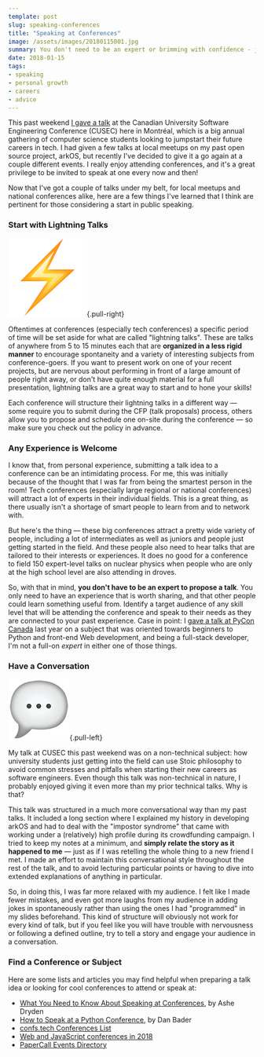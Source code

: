 ```yaml
---
template: post
slug: speaking-conferences
title: "Speaking at Conferences"
image: /assets/images/20180115001.jpg
summary: You don't need to be an expert or brimming with confidence - just go out and speak!
date: 2018-01-15
tags:
- speaking
- personal growth
- careers
- advice
---
```


This past weekend [I gave a talk](http://2018.cusec.net/speakers/#jacob) at the Canadian University Software Engineering Conference (CUSEC) here in Montréal, which is a big annual gathering of computer science students looking to jumpstart their future careers in tech. I had given a few talks at local meetups on my past open source project, arkOS, but recently I've decided to give it a go again at a couple different events. I really enjoy attending conferences, and it's a great privilege to be invited to speak at one every now and then!

Now that I've got a couple of talks under my belt, for local meetups and national conferences alike, here are a few things I've learned that I think are pertinent for those considering a start in public speaking.

### Start with Lightning Talks

![](/assets/images/20180115002.png){.pull-right}

Oftentimes at conferences (especially tech conferences) a specific period of time will be set aside for what are called "lightning talks". These are talks of anywhere from 5 to 15 minutes each that are **organized in a less rigid manner** to encourage spontaneity and a variety of interesting subjects from conference-goers. If you want to present work on one of your recent projects, but are nervous about performing in front of a large amount of people right away, or don't have quite enough material for a full presentation, lightning talks are a great way to start and to hone your skills!

Each conference will structure their lightning talks in a different way &mdash; some require you to submit during the CFP (talk proposals) process, others allow you to propose and schedule one on-site during the conference &mdash; so make sure you check out the policy in advance.

### Any Experience is Welcome

I know that, from personal experience, submitting a talk idea to a conference can be an intimidating process. For me, this was initially because of the thought that I was far from being the smartest person in the room! Tech conferences (especially large regional or national conferences) will attract a lot of experts in their individual fields. This is a great thing, as there usually isn't a shortage of smart people to learn from and to network with.

But here's the thing &mdash; these big conferences attract a pretty wide variety of people, including a lot of intermediates as well as juniors and people just getting started in the field. And these people also need to hear talks that are tailored to their interests or experiences. It does no good for a conference to field 150 expert-level talks on nuclear physics when people who are only at the high school level are also attending in droves.

So, with that in mind, **you don't have to be an expert to propose a talk**. You only need to have an experience that is worth sharing, and that other people could learn something useful from. Identify a target audience of any skill level that will be attending the conference and speak to their needs as they are connected to your past experience. Case in point: I [gave a talk at PyCon Canada](https://2017.pycon.ca/schedule/6/) last year on a subject that was oriented towards beginners to Python and front-end Web development, and being a full-stack developer, I'm not a full-on *expert* in either one of those things.

### Have a Conversation

![](/assets/images/20180115003.png){.pull-left}

My talk at CUSEC this past weekend was on a non-technical subject: how university students just getting into the field can use Stoic philosophy to avoid common stresses and pitfalls when starting their new careers as software engineers. Even though this talk was non-technical in nature, I probably enjoyed giving it even more than my prior technical talks. Why is that?

This talk was structured in a much more conversational way than my past talks. It included a long section where I explained my history in developing arkOS and had to deal with the "impostor syndrome" that came with working under a (relatively) high profile during its crowdfunding campaign. I tried to keep my notes at a minimum, and **simply relate the story as it happened to me** &mdash; just as if I was retelling the whole thing to a new friend I met. I made an effort to maintain this conversational style throughout the rest of the talk, and to avoid lecturing particular points or having to dive into extended explanations of anything in particular.

So, in doing this, I was far more relaxed with my audience. I felt like I made fewer mistakes, and even got more laughs from my audience in adding jokes in spontaneously rather than using the ones I had "programmed" in my slides beforehand. This kind of structure will obviously not work for every kind of talk, but if you feel like you will have trouble with nervousness or following a defined outline, try to tell a story and engage your audience in a conversation.

### Find a Conference or Subject

Here are some lists and articles you may find helpful when preparing a talk idea or looking for cool conferences to attend or speak at:

* [What You Need to Know About Speaking at Conferences](https://www.ashedryden.com/blog/what-you-need-to-know-about-speaking-at-conferences), by Ashe Dryden
* [How to Speak at a Python Conference](https://dbader.org/blog/how-to-speak-at-a-python-conference), by Dan Bader
* [confs.tech Conferences List](https://confs.tech)
* [Web and JavaScript conferences in 2018](https://github.com/asciidisco/web-conferences-2018)
* [PaperCall Events Directory](https://www.papercall.io/events)
